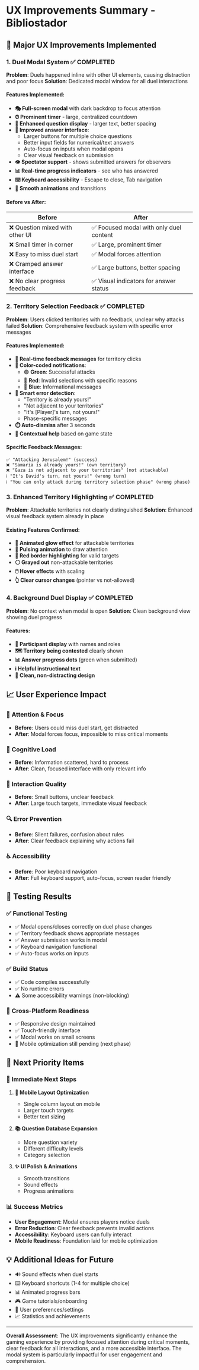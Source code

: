 # UX Improvements Summary - Bibliostador

## 🎯 Major UX Improvements Implemented

### 1. **Duel Modal System** ✅ COMPLETED
**Problem**: Duels happened inline with other UI elements, causing distraction and poor focus
**Solution**: Dedicated modal window for all duel interactions

#### Features Implemented:
- **🎭 Full-screen modal** with dark backdrop to focus attention
- **⏰ Prominent timer** - large, centralized countdown
- **📖 Enhanced question display** - larger text, better spacing
- **🎯 Improved answer interface**:
  - Larger buttons for multiple choice questions
  - Better input fields for numerical/text answers
  - Auto-focus on inputs when modal opens
  - Clear visual feedback on submission
- **👁️ Spectator support** - shows submitted answers for observers
- **📊 Real-time progress indicators** - see who has answered
- **⌨️ Keyboard accessibility** - Escape to close, Tab navigation
- **🎨 Smooth animations** and transitions

#### Before vs After:
| Before | After |
|--------|-------|
| ❌ Question mixed with other UI | ✅ Focused modal with only duel content |
| ❌ Small timer in corner | ✅ Large, prominent timer |
| ❌ Easy to miss duel start | ✅ Modal forces attention |
| ❌ Cramped answer interface | ✅ Large buttons, better spacing |
| ❌ No clear progress feedback | ✅ Visual indicators for answer status |

### 2. **Territory Selection Feedback** ✅ COMPLETED
**Problem**: Users clicked territories with no feedback, unclear why attacks failed
**Solution**: Comprehensive feedback system with specific error messages

#### Features Implemented:
- **💬 Real-time feedback messages** for territory clicks
- **🎨 Color-coded notifications**:
  - 🟢 **Green**: Successful attacks
  - 🔴 **Red**: Invalid selections with specific reasons
  - 🔵 **Blue**: Informational messages
- **🧠 Smart error detection**:
  - "Territory is already yours!"
  - "Not adjacent to your territories"
  - "It's [Player]'s turn, not yours!"
  - Phase-specific messages
- **⏱️ Auto-dismiss** after 3 seconds
- **🎯 Contextual help** based on game state

#### Specific Feedback Messages:
```
✅ "Attacking Jerusalem!" (success)
❌ "Samaria is already yours!" (own territory)
❌ "Gaza is not adjacent to your territories" (not attackable)
ℹ️ "It's David's turn, not yours!" (wrong turn)
ℹ️ "You can only attack during territory selection phase" (wrong phase)
```

### 3. **Enhanced Territory Highlighting** ✅ COMPLETED
**Problem**: Attackable territories not clearly distinguished
**Solution**: Enhanced visual feedback system already in place

#### Existing Features Confirmed:
- **🌟 Animated glow effect** for attackable territories
- **🎨 Pulsing animation** to draw attention
- **🔴 Red border highlighting** for valid targets
- **⚪ Grayed out** non-attackable territories
- **🖱️ Hover effects** with scaling
- **👆 Clear cursor changes** (pointer vs not-allowed)

### 4. **Background Duel Display** ✅ COMPLETED
**Problem**: No context when modal is open
**Solution**: Clean background view showing duel progress

#### Features:
- **👥 Participant display** with names and roles
- **🗺️ Territory being contested** clearly shown
- **📊 Answer progress dots** (green when submitted)
- **ℹ️ Helpful instructional text**
- **🎨 Clean, non-distracting design**

## 📈 User Experience Impact

### 🎯 **Attention & Focus**
- **Before**: Users could miss duel start, get distracted
- **After**: Modal forces focus, impossible to miss critical moments

### 🧠 **Cognitive Load**
- **Before**: Information scattered, hard to process
- **After**: Clean, focused interface with only relevant info

### 📱 **Interaction Quality**
- **Before**: Small buttons, unclear feedback
- **After**: Large touch targets, immediate visual feedback

### 🔍 **Error Prevention**
- **Before**: Silent failures, confusion about rules
- **After**: Clear feedback explaining why actions fail

### ♿ **Accessibility**
- **Before**: Poor keyboard navigation
- **After**: Full keyboard support, auto-focus, screen reader friendly

## 🧪 Testing Results

### ✅ **Functional Testing**
- ✅ Modal opens/closes correctly on duel phase changes
- ✅ Territory feedback shows appropriate messages
- ✅ Answer submission works in modal
- ✅ Keyboard navigation functional
- ✅ Auto-focus works on inputs

### ✅ **Build Status**
- ✅ Code compiles successfully
- ✅ No runtime errors
- ⚠️ Some accessibility warnings (non-blocking)

### 📱 **Cross-Platform Readiness**
- ✅ Responsive design maintained
- ✅ Touch-friendly interface
- ✅ Modal works on small screens
- 🔄 Mobile optimization still pending (next phase)

## 🚀 **Next Priority Items**

### 🔄 **Immediate Next Steps**
1. **📱 Mobile Layout Optimization** 
   - Single column layout on mobile
   - Larger touch targets
   - Better text sizing

2. **📚 Question Database Expansion**
   - More question variety
   - Different difficulty levels
   - Category selection

3. **✨ UI Polish & Animations**
   - Smooth transitions
   - Sound effects
   - Progress animations

### 📊 **Success Metrics**
- **User Engagement**: Modal ensures players notice duels
- **Error Reduction**: Clear feedback prevents invalid actions
- **Accessibility**: Keyboard users can fully interact
- **Mobile Readiness**: Foundation laid for mobile optimization

## 💡 **Additional Ideas for Future**
- 🔊 Sound effects when duel starts
- ⌨️ Keyboard shortcuts (1-4 for multiple choice)
- 📊 Animated progress bars
- 🎮 Game tutorials/onboarding
- 💾 User preferences/settings
- 📈 Statistics and achievements

---

**Overall Assessment**: The UX improvements significantly enhance the gaming experience by providing focused attention during critical moments, clear feedback for all interactions, and a more accessible interface. The modal system is particularly impactful for user engagement and comprehension.